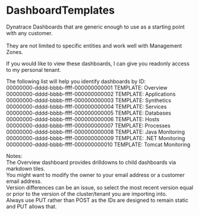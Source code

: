 # DashboardTemplates
Dynatrace Dashboards that are generic enough to use as a starting point with any customer.<br />  
They are not limited to specific entities and work well with Management Zones.<br />

If you would like to view these dashboards, I can give you readonly access to my personal tenant.<br />

The following list will help you identify dashboards by ID:<br />
00000000-dddd-bbbb-ffff-000000000001 TEMPLATE: Overview<br />
00000000-dddd-bbbb-ffff-000000000002 TEMPLATE: Applications<br />
00000000-dddd-bbbb-ffff-000000000003 TEMPLATE: Synthetics<br />
00000000-dddd-bbbb-ffff-000000000004 TEMPLATE: Services<br />
00000000-dddd-bbbb-ffff-000000000005 TEMPLATE: Databases<br />
00000000-dddd-bbbb-ffff-000000000006 TEMPLATE: Hosts<br />
00000000-dddd-bbbb-ffff-000000000007 TEMPLATE: Processes<br />
00000000-dddd-bbbb-ffff-000000000008 TEMPLATE: Java Monitoring<br />
00000000-dddd-bbbb-ffff-000000000009 TEMPLATE: .NET Monitoring<br />
00000000-dddd-bbbb-ffff-000000000010 TEMPLATE: Tomcat Monitoring<br />

Notes: <br />
The Overview dashboard provides drilldowns to child dashboards via markdown tiles.<br />
You might want to modify the owner to your email address or a customer email address.<br />
Version differences can be an issue, so select the most recent version equal or prior to the version of the cluster/tenant you are importing into. <br />
Always use PUT rather than POST as the IDs are designed to remain static and PUT allows that. <br />
